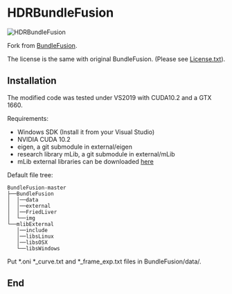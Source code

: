 # HDRBundleFusion

![HDRBundleFusion](img/test.gif)


Fork from [BundleFusion](https://github.com/wuyingnan/BundleFusion/). 

The license is the same with original BundleFusion. (Please see [License.txt](LICENSE.txt)).

## Installation
The modified code was tested under VS2019 with CUDA10.2 and a GTX 1660.

Requirements:
- Windows SDK (Install it from your Visual Studio)
- NVIDIA CUDA 10.2
- eigen, a git submodule in external/eigen
- research library mLib, a git submodule in external/mLib
- mLib external libraries can be downloaded [here](http://kaldir.vc.in.tum.de/mLib/mLibExternal.zip)

Default file tree:
```
BundleFusion-master
├──BundleFusion
│  │──data
│  │──external
│  │──FriedLiver
│  └──img
└──mlibExternal
   │──include
   │──libsLinux
   │──libsOSX
   └──libsWindows
```
Put *.oni *_curve.txt and *_frame_exp.txt files in BundleFusion/data/.

## End

